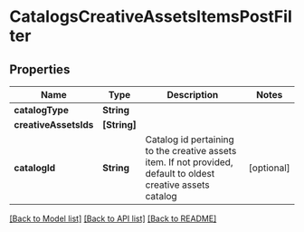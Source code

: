 # CatalogsCreativeAssetsItemsPostFilter

## Properties
Name | Type | Description | Notes
------------ | ------------- | ------------- | -------------
**catalogType** | **String** |  | 
**creativeAssetsIds** | **[String]** |  | 
**catalogId** | **String** | Catalog id pertaining to the creative assets item. If not provided, default to oldest creative assets catalog | [optional] 

[[Back to Model list]](../README.md#documentation-for-models) [[Back to API list]](../README.md#documentation-for-api-endpoints) [[Back to README]](../README.md)


